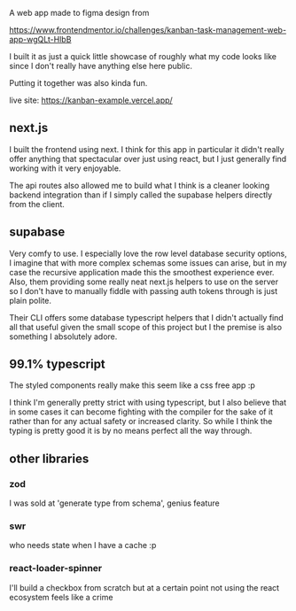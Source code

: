 A web app made to figma design from

https://www.frontendmentor.io/challenges/kanban-task-management-web-app-wgQLt-HlbB

I built it as just a quick little showcase of roughly what my code looks like since I don't really have anything else here public.

Putting it together was also kinda fun.

live site: https://kanban-example.vercel.app/

## next.js

I built the frontend using next. I think for this app in particular it didn't really offer anything that spectacular over just using react, but I just generally find working with it very enjoyable.

The api routes also allowed me to build what I think is a cleaner looking backend integration than if I simply called the supabase helpers directly from the client.

## supabase

Very comfy to use. I especially love the row level database security options, I imagine that with more complex schemas some issues can arise, but in my case the recursive application made this the smoothest experience ever. Also, them providing some really neat next.js helpers to use on the server so I don't have to manually fiddle with passing auth tokens through is just plain polite.

Their CLI offers some database typescript helpers that I didn't actually find all that useful given the small scope of this project but I the premise is also something I absolutely adore.

## 99.1% typescript

The styled components really make this seem like a css free app :p

I think I'm generally pretty strict with using typescript, but I also believe that in some cases it can become fighting with the compiler for the sake of it rather than for any actual safety or increased clarity. So while I think the typing is pretty good it is by no means perfect all the way through.

## other libraries

### zod 
I was sold at 'generate type from schema', genius feature

### swr
who needs state when I have a cache :p

### react-loader-spinner
I'll build a checkbox from scratch but at a certain point not using the react ecosystem feels like a crime

